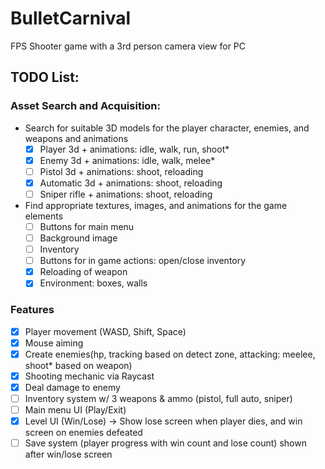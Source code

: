 # BulletCarnival
FPS Shooter game with a 3rd person camera view for PC

## TODO List:

### Asset Search and Acquisition:
- Search for suitable 3D models for the player character, enemies, and weapons and animations
    - [x] Player 3d + animations: idle, walk, run, shoot*
    - [x] Enemy 3d + animations: idle, walk, melee*
    - [ ] Pistol 3d + animations: shoot, reloading
    - [x] Automatic 3d + animations: shoot, reloading
    - [ ] Sniper rifle + animations: shoot, reloading

- Find appropriate textures, images, and animations for the game elements
    - [ ] Buttons for main menu
    - [ ] Background image
    - [ ] Inventory
    - [ ] Buttons for in game actions: open/close inventory
    - [x] Reloading of weapon
    - [x] Environment: boxes, walls

### Features
- [x] Player movement (WASD, Shift, Space)
- [x] Mouse aiming
- [x] Create enemies(hp, tracking based on detect zone, attacking: meelee, shoot* based on weapon)
- [x] Shooting mechanic via Raycast
- [x] Deal damage to enemy
- [ ] Inventory system w/ 3 weapons & ammo (pistol, full auto, sniper)
- [ ] Main menu UI (Play/Exit) 
- [x] Level UI (Win/Lose) -> Show lose screen when player dies, and win screen on enemies defeated
- [ ] Save system (player progress with win count and lose count) shown after win/lose screen
